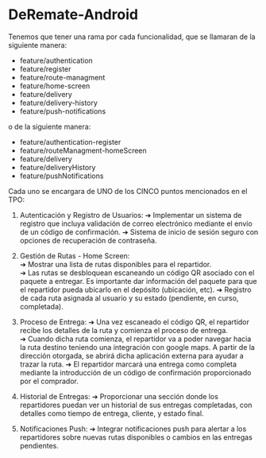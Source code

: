 # DeRemate-Android
Tenemos que tener una rama por cada funcionalidad, que se llamaran de la siguiente manera:
- feature/authentication
- feature/register
- feature/route-managment
- feature/home-screen
- feature/delivery
- feature/delivery-history
- feature/push-notifications

o de la siguiente manera:
- feature/authentication-register
- feature/routeManagment-homeScreen
- feature/delivery
- feature/deliveryHistory
- feature/pushNotifications

Cada uno se encargara de UNO de los CINCO puntos mencionados en el TPO:

1. Autenticación y Registro de Usuarios: 
➔ Implementar un sistema de registro que incluya validación de correo electrónico 
mediante el envío de un código de confirmación. 
➔ Sistema de inicio de sesión seguro con opciones de recuperación de contraseña. 

2. Gestión de Rutas - Home Screen:  
➔ Mostrar una lista de rutas disponibles para el repartidor.  
➔ Las rutas se desbloquean escaneando un código QR asociado con el paquete a 
entregar. Es importante dar información del paquete para que el repartidor pueda 
ubicarlo en el depósito (ubicación, etc). 
➔ Registro de cada ruta asignada al usuario y su estado (pendiente, en curso, 
completada). 

3. Proceso de Entrega: 
➔ Una vez escaneado el código QR, el repartidor recibe los detalles de la ruta y 
comienza el proceso de entrega.  
➔ Cuando dicha ruta comienza, el repartidor va a poder navegar hacia la ruta destino 
teniendo una integración con google maps. A partir de la dirección otorgada, se 
abrirá dicha aplicación externa para ayudar a trazar la ruta. 
➔ El repartidor marcará una entrega como completa mediante la introducción de un 
código de confirmación proporcionado por el comprador. 

4. Historial de Entregas: 
➔ Proporcionar una sección donde los repartidores puedan ver un historial de sus 
entregas completadas, con detalles como tiempo de entrega, cliente, y estado final. 

5. Notificaciones Push: 
➔ Integrar notificaciones push para alertar a los repartidores sobre nuevas rutas 
disponibles o cambios en las entregas pendientes.
